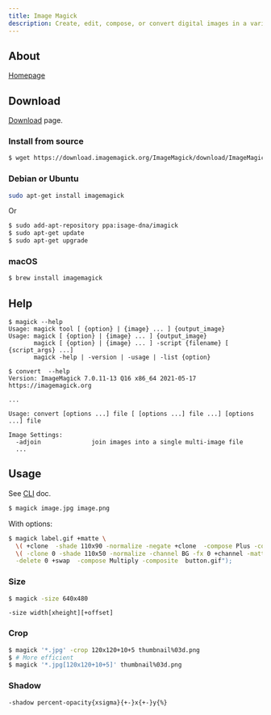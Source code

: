 ```yaml
---
title: Image Magick
description: Create, edit, compose, or convert digital images in a variety of formats
---
```



## About

[Homepage](https://imagemagick.org/script/index.php)


## Download

[Download](https://imagemagick.org/script/download.php) page.

### Install from source

```sh
$ wget https://download.imagemagick.org/ImageMagick/download/ImageMagick.tar.gz
```

### Debian or Ubuntu

```sh
sudo apt-get install imagemagick
```

Or

```sh
$ sudo add-apt-repository ppa:isage-dna/imagick
$ sudo apt-get update
$ sudo apt-get upgrade
```

### macOS

```sh
$ brew install imagemagick
```


## Help

```console
$ magick --help
Usage: magick tool [ {option} | {image} ... ] {output_image}
Usage: magick [ {option} | {image} ... ] {output_image}
       magick [ {option} | {image} ... ] -script {filename} [ {script_args} ...]
       magick -help | -version | -usage | -list {option}
```

```console
$ convert  --help
Version: ImageMagick 7.0.11-13 Q16 x86_64 2021-05-17 https://imagemagick.org

...

Usage: convert [options ...] file [ [options ...] file ...] [options ...] file

Image Settings:
  -adjoin              join images into a single multi-image file
  ...
```


## Usage

See [CLI](https://imagemagick.org/script/command-line-processing.php) doc.

```sh
$ magick image.jpg image.png 
```

With options:

```sh
$ magick label.gif +matte \
  \( +clone  -shade 110x90 -normalize -negate +clone  -compose Plus -composite \) \
  \( -clone 0 -shade 110x50 -normalize -channel BG -fx 0 +channel -matte \) \
  -delete 0 +swap  -compose Multiply -composite  button.gif");
```

### Size

```sh
$ magick -size 640x480 
```

```
-size width[xheight][+offset]
```

### Crop

```sh
$ magick '*.jpg' -crop 120x120+10+5 thumbnail%03d.png
$ # More efficient
$ magick '*.jpg[120x120+10+5]' thumbnail%03d.png
```

### Shadow

```
-shadow percent-opacity{xsigma}{+-}x{+-}y{%}
```
